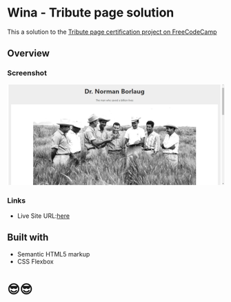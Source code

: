 # Wina - Tribute page solution

This a solution to the [Tribute page certification project on FreeCodeCamp](https://www.freecodecamp.org/learn/2022/responsive-web-design/build-a-tribute-page-project/build-a-tribute-page)

## Overview

### Screenshot

![](./assets/imgs/Tribute%20page%20-%20screenshot.jpg.png)

### Links

- Live Site URL:[here](https://tribute-page-eight-ruby.vercel.app/)

## Built with

- Semantic HTML5 markup
- CSS Flexbox

# 😎😎
